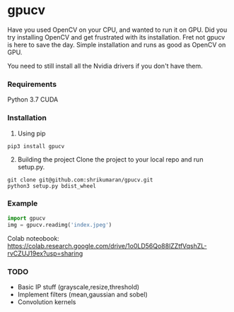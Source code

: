 # gpucv


Have you used OpenCV on your CPU, and wanted to run it on GPU. Did you try installing OpenCV and get frustrated with its installation.
Fret not gpucv is here to save the day. 
Simple installation and runs as good as OpenCV on GPU.

You need to still install all the Nvidia drivers if you don't have them.

### Requirements 
Python 3.7
CUDA

### Installation

1. Using pip
```
pip3 install gpucv
```

2. Building the project
Clone the project to your local repo and run setup.py.
```
git clone git@github.com:shrikumaran/gpucv.git
python3 setup.py bdist_wheel
```

### Example
```python
import gpucv
img = gpucv.readimg('index.jpeg')
```
Colab noteobook: https://colab.research.google.com/drive/1o0LD56Qo88lZZtfVqshZL-rvCZUJ19ex?usp=sharing

### TODO
- Basic IP stuff (grayscale,resize,threshold)
- Implement filters (mean,gaussian and sobel)
- Convolution kernels

